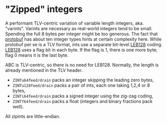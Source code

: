 #   "Zipped" integers

A performant TLV-centric variation of variable length integers, aka. "varints". 
Varints are necessary as real-world integers tend to be small.
Spending the full 8 bytes per integer might be too generous. 
The fact that [protobuf][g] has about ten integer types hints at certain complexity here. 
While protobuf per se is a TLV format, ints use a separate bit-level [LEB128][b] coding. 
[LEB128][b] uses a flag bit in each byte.
If the flag is 1, there is one more byte; flag 0 means it is the last byte.

ABC is TLV-centric, so there is no need for LEB128.
Normally, the length is already mentioned in the TLV header.

  - `ZINTu64feed/drain` packs an integer skipping the leading zero bytes,
  - `ZINTu128feed/drain` packs a pair of ints, each one taking 1,2,4 or 8 bytes,
  - `ZINTi64feed/drain` packs a signed integer using the zig-zag coding,
  - `ZINTf64feed/drain` packs a float (integers and binary fractions pack well).

All zipints are little-endian.

[b]: https://en.wikipedia.org/wiki/LEB128
[g]: https://protobuf.dev/programming-guides/encoding/

